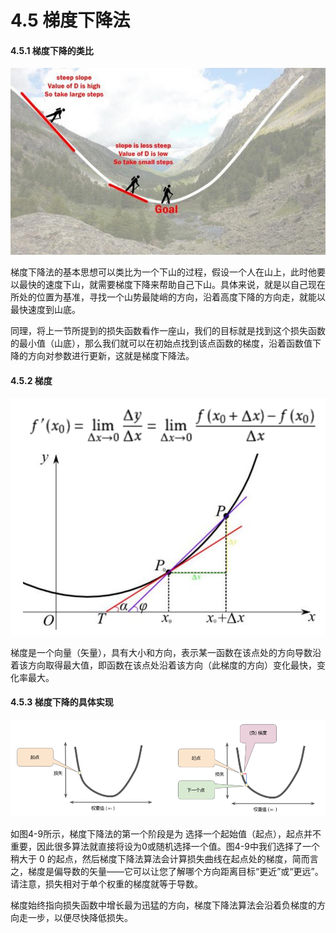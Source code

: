 # 4.5 梯度下降法

#### 4.5.1 梯度下降的类比

![&#x56FE;4-7 &#x68AF;&#x5EA6;&#x4E0B;&#x964D;&#x7684;&#x7C7B;&#x6BD4;](../.gitbook/assets/tu-pian-4%20%281%29.png)

梯度下降法的基本思想可以类比为一个下山的过程，假设一个人在山上，此时他要以最快的速度下山，就需要梯度下降来帮助自己下山。具体来说，就是以自己现在所处的位置为基准，寻找一个山势最陡峭的方向，沿着高度下降的方向走，就能以最快速度到山底。

同理，将上一节所提到的损失函数看作一座山，我们的目标就是找到这个损失函数的最小值（山底），那么我们就可以在初始点找到该点函数的梯度，沿着函数值下降的方向对参数进行更新，这就是梯度下降法。

#### 4.5.2 梯度

![&#x56FE;4-8 &#x68AF;&#x5EA6;&#x7684;&#x6570;&#x5B66;&#x6A21;&#x578B;](../.gitbook/assets/bu-huo%20%287%29.PNG)

梯度是一个向量（矢量），具有大小和方向，表示某一函数在该点处的方向导数沿着该方向取得最大值，即函数在该点处沿着该方向（此梯度的方向）变化最快，变化率最大。

#### 4.5.3 梯度下降的具体实现

![&#x56FE;4-9 &#x68AF;&#x5EA6;&#x4E0B;&#x964D;](../.gitbook/assets/bu-huo%20%281%29.PNG)

如图4-9所示，梯度下降法的第一个阶段是为 选择一个起始值（起点），起点并不重要，因此很多算法就直接将设为0或随机选择一个值。图4-9中我们选择了一个稍大于 0 的起点，然后梯度下降法算法会计算损失曲线在起点处的梯度，简而言之，梯度是偏导数的矢量——它可以让您了解哪个方向距离目标“更近”或“更远”。请注意，损失相对于单个权重的梯度就等于导数。

梯度始终指向损失函数中增长最为迅猛的方向，梯度下降法算法会沿着负梯度的方向走一步，以便尽快降低损失。

